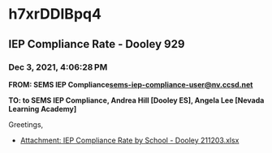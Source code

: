 # h7xrDDIBpq4
## IEP Compliance Rate - Dooley 929
### Dec 3, 2021, 4:06:28 PM
**FROM: SEMS IEP Compliance<sems-iep-compliance-user@nv.ccsd.net>**

**TO: to SEMS IEP Compliance, Andrea Hill [Dooley ES], Angela Lee [Nevada Learning Academy]**


Greetings,  





* [Attachment: IEP Compliance Rate by School - Dooley 211203.xlsx](h7xrDDIBpq4-attachment-1.xlsx)
